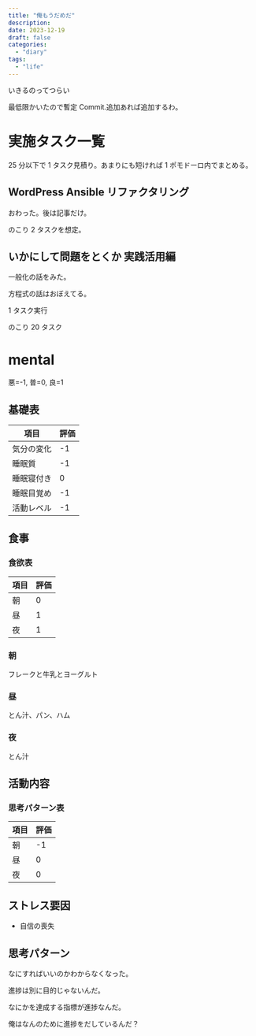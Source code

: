 ```yaml
---
title: "俺もうだめだ"
description:
date: 2023-12-19
draft: false
categories:
  - "diary"
tags:
  - "life"
---
```


いきるのってつらい

最低限かいたので暫定 Commit.追加あれば追加するわ。

# 実施タスク一覧

25 分以下で 1 タスク見積り。あまりにも短ければ 1 ポモドーロ内でまとめる。

## WordPress Ansible リファクタリング

おわった。後は記事だけ。

のこり 2 タスクを想定。

## いかにして問題をとくか 実践活用編

一般化の話をみた。

方程式の話はおぼえてる。

1 タスク実行

のこり 20 タスク

# mental

悪=-1, 普=0, 良=1

## 基礎表

| 項目       | 評価 |
| ---------- | ---- |
| 気分の変化 | -1   |
| 睡眠質     | -1   |
| 睡眠寝付き | 0    |
| 睡眠目覚め | -1   |
| 活動レベル | -1   |

## 食事

### 食欲表

| 項目 | 評価 |
| ---- | ---- |
| 朝   | 0    |
| 昼   | 1    |
| 夜   | 1    |

### 朝

フレークと牛乳とヨーグルト

### 昼

とん汁、パン、ハム

### 夜

とん汁

## 活動内容

### 思考パターン表

| 項目 | 評価 |
| ---- | ---- |
| 朝   | -1   |
| 昼   | 0    |
| 夜   | 0    |

## ストレス要因

- 自信の喪失

## 思考パターン

なにすればいいのかわからなくなった。

進捗は別に目的じゃないんだ。

なにかを達成する指標が進捗なんだ。

俺はなんのために進捗をだしているんだ？
